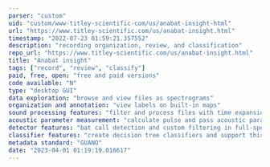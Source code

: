 ```yaml
---
parser: "custom"
uid: "custom/www-titley-scientific-com/us/anabat-insight-html"
url: "https://www.titley-scientific.com/us/anabat-insight.html"
timestamp: "2022-07-23 01:59:21.357552"
description: "recording organization, review, and classification"
repo_url: "https://www.titley-scientific.com/us/anabat-insight.html"
title: "Anabat insight"
tags: ["record", "review", "classify"]
paid, free, open: "free and paid versions"
code available: "N"
type: "desktop GUI"
data exploration: "browse and view files as spectrograms"
organization and annotation: "view labels on built-in maps"
sound processing features: "filter and process files with time expansion, pitch shift, etc."
acoustic parameter measurement: "calculate pulse and pass acoustic parameters, e.g. max frequency"
detector features: "bat call detection and custom filtering in full-spectrum and zero-crossing recordings"
classifier features: "create decision tree classifiers and support third-party ID algorithms"
metadata standard: "GUANO"
date: "2023-04-01 01:19:19.016617"
---
```

